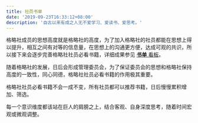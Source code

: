 ```yaml
---
title: 社员书单
date: '2019-09-23T16:33:12+08:00'
description: '自古以来有成之人无不爱学习、爱读书、爱思考。'
---
```


格略社成员的思想高度就是格略社的高度，为了加入格略社的社员都能在思想上得以提升，相互之间有对等的信息量，在思想上的沟通更方便，达成可观的共识，所以接下来会逐步完善格略社社员必看书籍，详细成果参见 [**书单** 看板](https://trello.com/b/HNPO9gua/%E4%B9%A6%E5%8D%95)。

随着格略社的发展，日后会形成管理委员会，为了保证委员会的思想和格略社保持高度的一致性，同心同德，格略社社员必看书籍的作用极其重要。

格略社社员必看书籍不会一成不变，所有社员都可以推荐书籍，日后慢慢累积增加、筛选。

每一个意识维度都该站在巨人的肩膀之上，结合客观、自身深度思考，随着时间宏观或微观调整。
